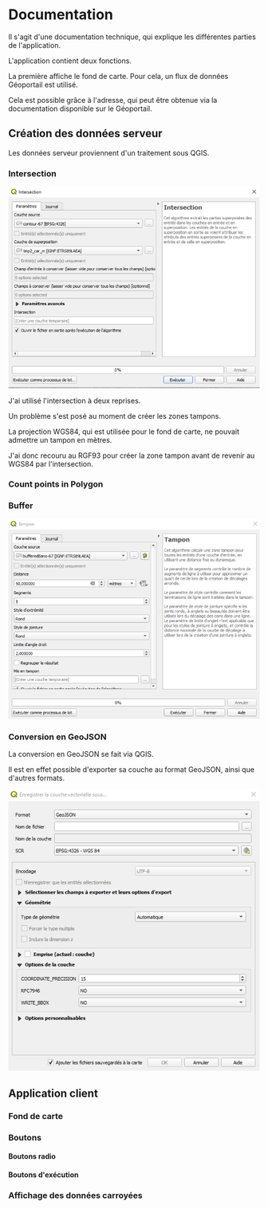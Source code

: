 # Documentation

Il s'agit d'une documentation technique, qui explique les différentes parties de l'application.

L'application contient deux fonctions.

La première affiche le fond de carte. Pour cela, un flux de données Géoportail est utilisé.

Cela est possible grâce à l'adresse, qui peut être obtenue via la documentation disponible sur le Géoportail.

## Création des données serveur

Les données serveur proviennent d'un traitement sous QGIS.

### Intersection

![Image intersection](Images/Intersection.PNG)

J'ai utilisé l'intersection à deux reprises.

Un problème s'est posé au moment de créer les zones tampons.

La projection WGS84, qui est utilisée pour le fond de carte, ne pouvait admettre un tampon en mètres.

J'ai donc recouru au RGF93 pour créer la zone tampon avant de revenir au WGS84 par l'intersection.

### Count points in Polygon

### Buffer

![Tampon](Images/Buffer.PNG)

### Conversion en GeoJSON

La conversion en GeoJSON se fait via QGIS.

Il est en effet possible d'exporter sa couche au format GeoJSON, ainsi que d'autres formats.

![Export](Images/Export.PNG)

## Application client

### Fond de carte

### Boutons

#### Boutons radio

#### Boutons d'exécution

### Affichage des données carroyées


